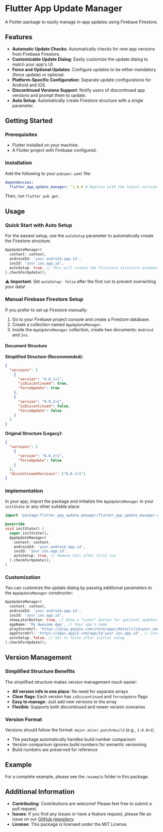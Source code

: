 # Flutter App Update Manager

A Flutter package to easily manage in-app updates using Firebase Firestore.

## Features

*   **Automatic Update Checks**: Automatically checks for new app versions from Firebase Firestore.
*   **Customizable Update Dialog**: Easily customize the update dialog to match your app's UI.
*   **Force and Optional Updates**: Configure updates to be either mandatory (force update) or optional.
*   **Platform-Specific Configuration**: Separate update configurations for Android and iOS.
*   **Discontinued Versions Support**: Notify users of discontinued app versions and prompt them to update.
*   **Auto Setup**: Automatically create Firestore structure with a single parameter.

## Getting Started

### Prerequisites

*   Flutter installed on your machine.
*   A Flutter project with Firebase configured.

### Installation

Add the following to your `pubspec.yaml` file:

```yaml
dependencies:
  flutter_app_update_manager: ^1.0.0 # Replace with the latest version
```

Then, run `flutter pub get`.

## Usage

### Quick Start with Auto Setup

For the easiest setup, use the `autoSetup` parameter to automatically create the Firestore structure:

```dart
AppUpdateManager(
  context: context,
  androidId: 'your.android.app.id',
  iosId: 'your.ios.app.id',
  autoSetup: true, // This will create the Firestore structure automatically
).checkForUpdate();
```

**⚠️ Important**: Set `autoSetup: false` after the first run to prevent overwriting your data!

### Manual Firebase Firestore Setup

If you prefer to set up Firestore manually:

1.  Go to your Firebase project console and create a Firestore database.
2.  Create a collection named `AppUpdateManager`.
3.  Inside the `AppUpdateManager` collection, create two documents: `Android` and `Ios`.

#### Document Structure

**Simplified Structure (Recommended):**

```json
{
  "versions": [
    {
      "version": "0.0.1+1",
      "isDiscontinued": true,
      "forceUpdate": true
    },
    {
      "version": "0.0.2+1",
      "isDiscontinued": false,
      "forceUpdate": false
    }
  ]
}
```

**Original Structure (Legacy):**

```json
{
  "versions": [
    {
      "version": "0.0.2+1",
      "forceUpdate": false
    }
  ],
  "discontinuedVersions": ["0.0.1+1"]
}
```

### Implementation

In your app, import the package and initialize the `AppUpdateManager` in your `initState` or any other suitable place:

```dart
import 'package:flutter_app_update_manager/flutter_app_update_manager.dart';

@override
void initState() {
  super.initState();
  AppUpdateManager(
    context: context,
    androidId: 'your.android.app.id',
    iosId: 'your.ios.app.id',
    autoSetup: true, // Remove this after first run
  ).checkForUpdate();
}
```

### Customization

You can customize the update dialog by passing additional parameters to the `AppUpdateManager` constructor:

```dart
AppUpdateManager(
  context: context,
  androidId: 'your.android.app.id',
  iosId: 'your.ios.app.id',
  showLaterButton: true, // Show a "Later" button for optional updates
  appName: 'My Awesome App', // Your app's name
  playStoreUrl: 'https://play.google.com/store/apps/details?id=your.android.app.id', // Custom Play Store URL
  appStoreUrl: 'https://apps.apple.com/app/id-your.ios.app.id', // Custom App Store URL
  autoSetup: false, // Set to false after initial setup
).checkForUpdate();
```

## Version Management

### Simplified Structure Benefits

The simplified structure makes version management much easier:

- **All version info in one place**: No need for separate arrays
- **Clear flags**: Each version has `isDiscontinued` and `forceUpdate` flags
- **Easy to manage**: Just add new versions to the array
- **Flexible**: Supports both discontinued and newer version scenarios

### Version Format

Versions should follow the format: `major.minor.patch+build` (e.g., `1.0.0+1`)

- The package automatically handles build number comparison
- Version comparison ignores build numbers for semantic versioning
- Build numbers are preserved for reference

## Example

For a complete example, please see the `/example` folder in this package.

## Additional Information

*   **Contributing**: Contributions are welcome! Please feel free to submit a pull request.
*   **Issues**: If you find any issues or have a feature request, please file an issue on our [GitHub repository](https://github.com/your-repo-link).
*   **License**: This package is licensed under the MIT License.